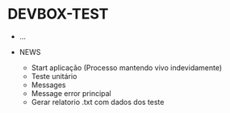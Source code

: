 # DEVBOX-TEST

* ...

* NEWS
    - Start aplicação (Processo mantendo vivo indevidamente)
    - Teste unitário
    - Messages
    - Message error principal
    - Gerar relatorio .txt com dados dos teste